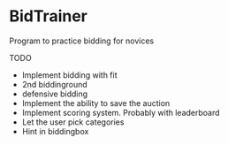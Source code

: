 # BidTrainer
Program to practice bidding for novices

TODO
- Implement bidding with fit
- 2nd biddinground
- defensive bidding
- Implement the ability to save the auction
- Implement scoring system. Probably with leaderboard
- Let the user pick categories
- Hint in biddingbox
